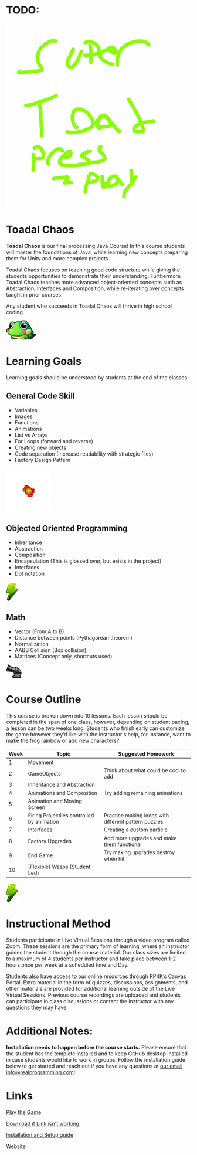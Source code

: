 # TODO:

![cover.jpg](data/Backgrounds/cover.jpg)

# Toadal Chaos

**Toadal Chaos** is our final processing Java Course! 
In this course students will master the foundations of Java, while learning new concepts preparing them for Unity and more complex projects. 


Toadal Chaos focuses on teaching good code structure while giving the students opportunities to demonstrate their understanding.
Furthermore, Toadal Chaos teaches more advanced object-oriented concepts such as Abstraction, Interfaces and Composition, while re-iterating over concepts taught in prior courses.

Any student who succeeds in Toadal Chaos will thrive in high school coding.

![frogidle0.png](data/Frog/frogidle0.png)

# Learning Goals

Learning goals should be understood by students at the end of the classes

## General Code Skill
* Variables
* Images
* Functions
* Animations
* List vs Arrays 
* For Loops (forward and reverse)
* Creating new objects
* Code separation (Increase readability with strategic files)
* Factory Design Pattern 

![merged.gif](data/Gameplay/merged.gif)

## Objected Oriented Programming
* Inheritance
* Abstraction
* Composition
* Encapsulation (This is glossed over, but exists in the project)
* Interfaces
* Dot notation

![frenchfly.png](data/Powerups/frenchfly.png)

## Math
* Vector (From A to B)
* Distance between points (Pythagorean theorem)
* Normalization
* AABB Collision (Box collision)
* Matrices (Concept only, shortcuts used)

![obeliskidle0.png](data/Obelisk/obeliskidle0.png)

# Course Outline
This course is broken down into 10 lessons. Each lesson should be completed in the span of one class, however, depending on student pacing,
a lesson can be two weeks long. Students who finish early can customize the game however they’d like with the instructor's help, 
for instance, want to make the frog rainbow or add new characters?

| Week | Topic                                      | Suggested Homework                                   |
|------|--------------------------------------------|------------------------------------------------------|
| 1    | Movement                                   |                                                      |
| 2    | GameObjects                                | Think about what could be cool to add                |
| 3    | Inheritance and Abstraction                |                                                      |
| 4    | Animations and Composition                 | Try adding remaining animations                      |
| 5    | Animation and Moving Screen                |                                                      |
| 6    | Firing Projectiles controlled by animation | Practice making loops with different pattern puzzles |
| 7    | Interfaces                                 | Creating a custom particle                           |
| 8    | Factory Upgrades                           | Add more upgrades and make them functional           |
| 9    | End Game                                   | Try making upgrades destroy when hit                 |
| 10   | [Flexible] Wasps (Student Led)             |                                                      |

![tadpole.png](data/Powerups/tadpole.png)

# Instructional Method
Students participate in Live Virtual Sessions through a video program called Zoom.
These sessions are the primary form of learning, where an instructor guides the student
through the course material. Our class sizes are limited to a maximum of 4 students per
instructor and take place between 1-2 hours once per week at a scheduled time and
Day.

Students also have access to our online resources through RP4K’s Canvas Portal.
Extra material in the form of quizzes, discussions, assignments, and other materials are
provided for additional learning outside of the Live Virtual Sessions. Previous course
recordings are uploaded and students can participate in class discussions or contact the
instructor with any questions they may have.


# Additional Notes:
**Installation needs to happen before the course starts.**
Please ensure that the student has the template installed and to keep GitHub desktop installed in case students would like to work in groups. Follow the installation guide below to get started and reach out if you have any questions at [our email info@realprogramming.com](mailto:info@realprogramming.com)!

# Links

[Play the Game]()

[Download if Link isn't working](https://drive.google.com/file/d/1ku3LWTmviG4ft8kdRMSf2sQD9CFurjIQ/view?usp=drive_link)

[Installation and Setup guide](https://docs.google.com/document/d/1l68CybTafnAKsQsMTc5M8fqCZZZ0au7lIT8ssTyRpw0/edit?usp=sharing)

[Website](https://realprogramming.com/)
